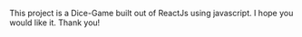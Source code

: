 This project is a Dice-Game built out of ReactJs using javascript. I hope you would like it. Thank you!
